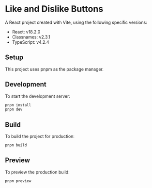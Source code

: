# Like and Dislike Buttons

A React project created with Vite, using the following specific versions:
- React: v18.2.0
- Classnames: v2.3.1
- TypeScript: v4.2.4

## Setup

This project uses pnpm as the package manager.

## Development

To start the development server:

```bash
pnpm install
pnpm dev
```

## Build

To build the project for production:

```bash
pnpm build
```

## Preview

To preview the production build:

```bash
pnpm preview
```
